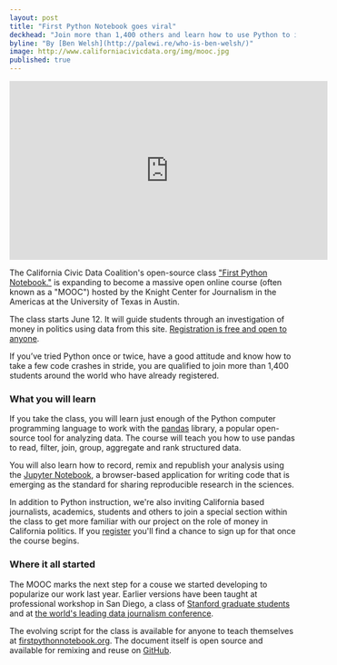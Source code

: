 ```yaml
---
layout: post
title: "First Python Notebook goes viral"
deckhead: "Join more than 1,400 others and learn how to use Python to investigate campaign cash."
byline: "By [Ben Welsh](http://palewi.re/who-is-ben-welsh/)"
image: http://www.californiacivicdata.org/img/mooc.jpg
published: true
---
```


<div class="embed-container">
    <iframe allowfullscreen="" frameborder="0" height="315" src="https://www.youtube.com/embed/plrVw3oy0aM" width="560"></iframe>
</div>

The California Civic Data Coalition's open-source class ["First Python Notebook."](http://www.firstpythonnotebook.org) is expanding to become a massive open online course (often known as a "MOOC") hosted by the Knight Center for Journalism in the Americas at the University of Texas in Austin.

The class starts June 12. It will guide students through an investigation of money in politics using data from this site. [Registration is free and open to anyone](http://journalismcourses.org/PDJ0517.html).

If you’ve tried Python once or twice, have a good attitude and know how to take a few code crashes in stride, you are qualified to join more than 1,400 students around the world who have already registered.

### What you will learn

If you take the class, you will learn just enough of the Python computer programming language to work with the [pandas](http://pandas.pydata.org/) library, a popular open-source tool for analyzing data. The course will teach you how to use pandas to read, filter, join, group, aggregate and rank structured data.

You will also learn how to record, remix and republish your analysis using the [Jupyter Notebook](http://jupyter.org/), a browser-based application for writing code that is emerging as the standard for sharing reproducible research in the sciences.

In addition to Python instruction, we're also inviting California based journalists, academics, students and others to join a special section within the class to get more familiar with our project on the role of money in California politics. If you [register](http://journalismcourses.org/PDJ0517.html) you'll find a chance to sign up for that once the course begins.

### Where it all started

The MOOC marks the next step for a couse we started developing to popularize our work last year. Earlier versions have been taught at professional workshop in San Diego, a class of [Stanford graduate students](http://www.californiacivicdata.org/2017/02/17/stanford-python-notebook/) and at [the world's leading data journalism conference](http://www.californiacivicdata.org/2017/03/12/nicar-python-notebook/).

The evolving script for the class is available for anyone to teach themselves at [firstpythonnotebook.org](http://www.firstpythonnotebook.org/). The document itself is open source and available for remixing and reuse on [GitHub](https://github.com/california-civic-data-coalition/first-python-notebook).
